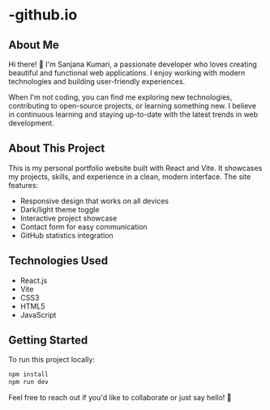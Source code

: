 # -github.io

## About Me

Hi there! 👋 I'm Sanjana Kumari, a passionate developer who loves creating beautiful and functional web applications. I enjoy working with modern technologies and building user-friendly experiences.

When I'm not coding, you can find me exploring new technologies, contributing to open-source projects, or learning something new. I believe in continuous learning and staying up-to-date with the latest trends in web development.

## About This Project

This is my personal portfolio website built with React and Vite. It showcases my projects, skills, and experience in a clean, modern interface. The site features:

- Responsive design that works on all devices
- Dark/light theme toggle
- Interactive project showcase
- Contact form for easy communication
- GitHub statistics integration

## Technologies Used

- React.js
- Vite
- CSS3
- HTML5
- JavaScript

## Getting Started

To run this project locally:

```bash
npm install
npm run dev
```

Feel free to reach out if you'd like to collaborate or just say hello! 🚀